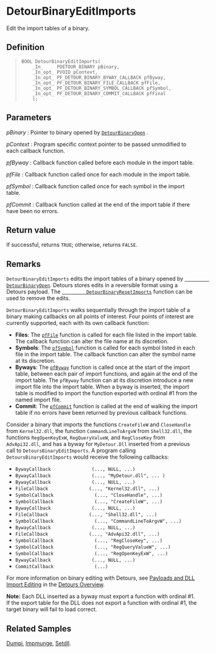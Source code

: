 DetourBinaryEditImports
=======================

Edit the import tables of a binary.

Definition
----------

>     BOOL DetourBinaryEditImports(
>         _In_     PDETOUR_BINARY pBinary,
>         _In_opt_ PVOID pContext,
>         _In_opt_ PF_DETOUR_BINARY_BYWAY_CALLBACK pfByway,
>         _In_opt_ PF_DETOUR_BINARY_FILE_CALLBACK pfFile,
>         _In_opt_ PF_DETOUR_BINARY_SYMBOL_CALLBACK pfSymbol,
>         _In_opt_ PF_DETOUR_BINARY_COMMIT_CALLBACK pfFinal
>         );

Parameters
----------

*pBinary*
:   Pointer to binary opened by
    [`DetourBinaryOpen`](DetourBinaryOpen) .

*pContext*
:   Program specific context pointer to be passed unmodified to each
    callback function.

*pfByway*
:   Callback function called before each module in the import table.

*pfFile*
:   Callback function called once for each module in the import table.

*pfSymbol*
:   Callback function called once for each symbol in the import table.

*pfCommit*
:   Callback function called at the end of the import table if there
    have been no errors.

Return value
------------

If successful, returns `TRUE`; otherwise, returns `FALSE`.

Remarks
-------

`DetourBinaryEditImports` edits the import tables of a binary opened by
[`         DetourBinaryOpen`](DetourBinaryOpen). Detours stores
edits in a reversible format using a Detours payload. The
[`         DetourBinaryResetImports`](DetourBinaryResetImports)
function can be used to remove the edits.

`DetourBinaryEditImports` walks sequentially through the import table of
a binary making callbacks on all points of interest. Four points of
interest are currently supported, each with its own callback function:

-   **Files**: The [`pfFile`](DetourBinaryFileCallback) function
    is called for each file listed in the import table. The callback
    function can alter the file name at its discretion.
-   **Symbols**: The [`pfSymbol`](DetourBinarySymbolCallback)
    function is called for each symbol listed in each file in the
    import table. The callback function can alter the symbol name at
    its discretion.
-   **Byways**: The [`pfByway`](DetourBinaryBywayCallback)
    function is called once at the start of the import table, between
    each pair of import functions, and again at the end of the
    import table. The `pfByway` function can at its discretion introduce
    a new import file into the import table. When a byway is inserted,
    the import table is modified to import the function exported with
    ordinal \#1 from the named import file.
-   **Commit**: The [`pfCommit`](DetourBinaryCommitCallback)
    function is called at the end of walking the import table if no
    errors have been returned by previous callback functions.

Consider a binary that imports the functions `CreateFileW` and
`CloseHandle` from `Kernel32.dll`, the function `CommandLineToArgvW`
from `Shell32.dll`, the functions `RegOpenKeyExW`, `RegQueryValueW`, and
`RegCloseKey` from `AdvApi32.dll`, and has a byway for `MyDetour.Dll`
inserted from a previous call to `DetoursBinaryEditImports`. A program
calling `DetoursBinaryEditImports` would receive the following
callbacks:

-   `BywayCallback               (..., NULL, ...)`
-   `BywayCallback               (..., "MyDetour.dll", ... )`
-   `BywayCallback               (..., NULL, ...)`
-   `FileCallback               (..., "Kernel32.dll", ...)`
-   `SymbolCallback               (..., "CloseHandle", ...)`
-   `SymbolCallback               (..., "CreateFileW", ...)`
-   `BywayCallback               (..., NULL, ...)`
-   `FileCallback               (..., "Shell32.dll", ...)`
-   `SymbolCallback               (..., "CommandLineToArgvW", ...)`
-   `BywayCallback               (..., NULL, ...)`
-   `FileCallback               (..., "AdvApi32.dll", ...)`
-   `SymbolCallback               (..., "RegCloseKey", ...)`
-   `SymbolCallback               (..., "RegQueryValueW", ...)`
-   `SymbolCallback               (..., "RegOpenKeyExW", ...)`
-   `BywayCallback               (..., NULL, ...)`
-   `CommitCallback               (...)`

For more information on binary editing with Detours, see [Payloads and
DLL Import Editing](OwerviewPayloads) in the [Detours
Overview](Home).

**Note:** Each DLL inserted as a byway must export a function with
ordinal \#1. If the export table for the DLL does not export a function
with ordinal \#1, the target binary will fail to load correct.

Related Samples
---------------

[Dumpi](SampleDumpi), [Impmunge](SampleImpmunge),
[Setdll](SampleSetdll).
